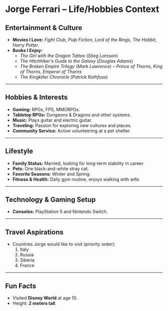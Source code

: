 # Jorge Ferrari – Life/Hobbies Context

## Entertainment & Culture
- **Movies I Love:** *Fight Club*, *Pulp Fiction*, *Lord of the Rings*, *The Hobbit*, *Harry Potter*.  
- **Books I Enjoy:**  
  - *The Girl with the Dragon Tattoo* (*Stieg Larsson*)  
  - *The Hitchhiker’s Guide to the Galaxy* (*Douglas Adams*)  
  - *The Broken Empire Trilogy* (*Mark Lawrence*) – *Prince of Thorns*, *King of Thorns*, *Emperor of Thorns*  
  - *The Kingkiller Chronicle* (*Patrick Rothfuss*)  

---

## Hobbies & Interests
- **Gaming:** RPGs, FPS, MMORPGs.  
- **Tabletop RPGs:** Dungeons & Dragons and other systems.  
- **Music:** Plays guitar and electric guitar.  
- **Traveling:** Passion for exploring new cultures and places.  
- **Community Service:** Active volunteering at a pet shelter.  

---

## Lifestyle
- **Family Status:** Married, looking for long-term stability in career.  
- **Pets:** One black-and-white stray cat.  
- **Favorite Seasons:** Winter and Spring.  
- **Fitness & Health:** Daily gym routine, enjoys walking with wife.  

---

## Technology & Gaming Setup
- **Consoles:** PlayStation 5 and Nintendo Switch.  

---

## Travel Aspirations
- Countries Jorge would like to visit (priority order):  
  1. Italy  
  2. Russia  
  3. Siberia  
  4. France  

---

## Fun Facts
- Visited **Disney World** at age 10.  
- Height: **2 meters tall**.  
